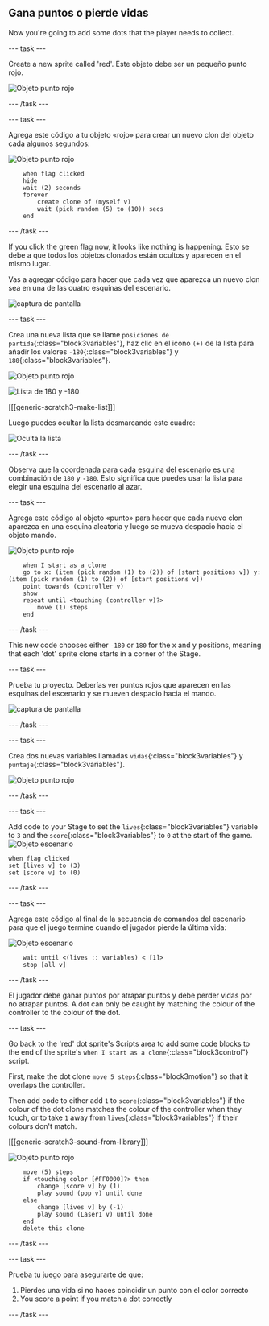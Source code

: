 ## Gana puntos o pierde vidas

Now you're going to add some dots that the player needs to collect.

\--- task \---

Create a new sprite called 'red'. Este objeto debe ser un pequeño punto rojo.

![Objeto punto rojo](images/dots-red.png)

\--- /task \---

\--- task \---

Agrega este código a tu objeto «rojo» para crear un nuevo clon del objeto cada algunos segundos:

![Objeto punto rojo](images/red-sprite.png)

```blocks3
    when flag clicked
    hide
    wait (2) seconds
    forever
        create clone of (myself v)
        wait (pick random (5) to (10)) secs
    end
```

\--- /task \---

If you click the green flag now, it looks like nothing is happening. Esto se debe a que todos los objetos clonados están ocultos y aparecen en el mismo lugar.

Vas a agregar código para hacer que cada vez que aparezca un nuevo clon sea en una de las cuatro esquinas del escenario.

![captura de pantalla](images/dots-start.png)

\--- task \---

Crea una nueva lista que se llame `posiciones de partida`{:class="block3variables"}, haz clic en el icono `(+)` de la lista para añadir los valores `-180`{:class="block3variables"} y `180`{:class="block3variables"}.

![Objeto punto rojo](images/red-sprite.png)

![Lista de 180 y -180](images/dots-list.png)

[[[generic-scratch3-make-list]]]

Luego puedes ocultar la lista desmarcando este cuadro:

![Oculta la lista](images/hide-list.png)

\--- /task \---

Observa que la coordenada para cada esquina del escenario es una combinación de `180` y `-180`. Esto significa que puedes usar la lista para elegir una esquina del escenario al azar.

\--- task \---

Agrega este código al objeto «punto» para hacer que cada nuevo clon aparezca en una esquina aleatoria y luego se mueva despacio hacia el objeto mando.

![Objeto punto rojo](images/red-sprite.png)

```blocks3
    when I start as a clone
    go to x: (item (pick random (1) to (2)) of [start positions v]) y: (item (pick random (1) to (2)) of [start positions v])
    point towards (controller v)
    show
    repeat until <touching (controller v)?>
        move (1) steps
    end
```

\--- /task \---

This new code chooses either `-180` or `180` for the x and y positions, meaning that each 'dot' sprite clone starts in a corner of the Stage.

\--- task \---

Prueba tu proyecto. Deberías ver puntos rojos que aparecen en las esquinas del escenario y se mueven despacio hacia el mando.

![captura de pantalla](images/dots-red-test.png)

\--- /task \---

\--- task \---

Crea dos nuevas variables llamadas `vidas`{:class="block3variables"} y `puntaje`{:class="block3variables"}.

![Objeto punto rojo](images/red-sprite.png)

\--- /task \---

\--- task \---

Add code to your Stage to set the `lives`{:class="block3variables"} variable to `3` and the `score`{:class="block3variables"} to `0` at the start of the game. ![Objeto escenario](images/stage-sprite.png)

```blocks3
when flag clicked
set [lives v] to (3)
set [score v] to (0)
```

\--- /task \---

\--- task \---

Agrega este código al final de la secuencia de comandos del escenario para que el juego termine cuando el jugador pierde la última vida:

![Objeto escenario](images/stage-sprite.png)

```blocks3
    wait until <(lives :: variables) < [1]>
    stop [all v]
```

\--- /task \---

El jugador debe ganar puntos por atrapar puntos y debe perder vidas por no atrapar puntos. A dot can only be caught by matching the colour of the controller to the colour of the dot.

\--- task \---

Go back to the 'red' dot sprite's Scripts area to add some code blocks to the end of the sprite's `when I start as a clone`{:class="block3control"} script.

First, make the dot clone `move 5 steps`{:class="block3motion"} so that it overlaps the controller.

Then add code to either add `1` to `score`{:class="block3variables"} if the colour of the dot clone matches the colour of the controller when they touch, or to take `1` away from `lives`{:class="block3variables"} if their colours don't match.

[[[generic-scratch3-sound-from-library]]]

![Objeto punto rojo](images/red-sprite.png)

```blocks3
    move (5) steps
    if <touching color [#FF0000]?> then
        change [score v] by (1)
        play sound (pop v) until done
    else
        change [lives v] by (-1)
        play sound (Laser1 v) until done
    end
    delete this clone
```

\--- /task \---

\--- task \---

Prueba tu juego para asegurarte de que:

1. Pierdes una vida si no haces coincidir un punto con el color correcto
2. You score a point if you match a dot correctly

\--- /task \---